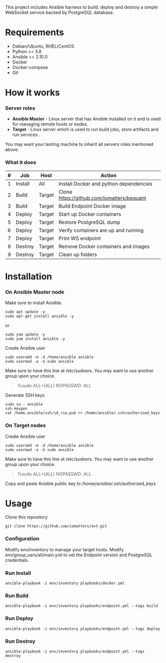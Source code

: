 This project includes Ansible harness to build, deploy and destroy a simple WebSocket service backed by PostgreSQL database.

# Requirements

 - Debian/Ubuntu, RHEL/CentOS
 - Python >= 3.8
 - Ansible >= 2.10.0
 - Docker
 - Docker-compose
 - Git

# How it works

### Server roles

 - **Ansible Master** - Linux server that has Ansible installed on it and is used for managing remote hosts or nodes.
 - **Target** -  Linux server which is used to run build jobs, store artifacts and run services .

You may want your testing machine to inherit all servers roles mentioned above.

### What it does

| # | Job |Host |Action|
|--|--|--|--|
| 1 |Install |All| Install Docker and python dependencies|
| 2 |Build |Target| Clone https://github.com/iomatters/bequant|
| 3 |Build |Target| Build Endpoint Docker image|
| 4 |Deploy |Target| Start up Docker containers|
| 5 |Deploy |Target| Restore PostgreSQL dump|
| 6 |Deploy |Target| Verify containers are up and running|
| 7 |Deploy |Target| Print WS endpoint|
| 8 |Destroy |Target| Remove Docker containers and images|
| 9 |Destroy |Target| Clean up folders|

# Installation

### On Ansible Master node

Make sure to install Ansible.

    sudo apt update -y
    sudo apt-get install ansible -y
or

    sudo yum update -y
    sudo yum install ansible -y

Create Ansible user

    sudo useradd -m -d /home/ansible ansible
    sudo usermod -a -G sudo ansible

Make sure to have this line at /etc/sudoers. You may want to use another group upon your choice.

> %sudo  ALL=(ALL) NOPASSWD: ALL

Generate SSH keys

    sudo su - ansible
    ssh-keygen
    cat /home.ansible/ssh/id_rsa.pub >> /home/ansible/.ssh/authorized_keys

### On Target nodes

Create Ansible user

    sudo useradd -m -d /home/ansible ansible
    sudo usermod -a -G sudo ansible

Make sure to have this line at /etc/sudoers. You may want to use another group upon your choice.

> %sudo  ALL=(ALL) NOPASSWD: ALL

Copy and paste Ansible public key to /home/ansible/.ssh/authorized_keys

# Usage

Clone this repository.

    git clone https://github.com/iomatters/evt.git

### Configuration

Modify env/inventory to manage your target hosts.
Modify env/group_vars/all/main.yml to set the Endpoint version and PostgreSQL credentials.

### Run Install

    ansible-playbook -i env/inventory playbooks/docker.yml
### Run Build

    ansible-playbook -i env/inventory playbooks/endpoint.yml --tags build
### Run Deploy

    ansible-playbook -i env/inventory playbooks/endpoint.yml --tags deploy
### Run Destroy

    ansible-playbook -i env/inventory playbooks/endpoint.yml --tags destroy

